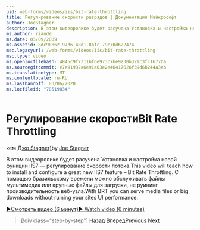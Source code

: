 ```yaml
---
uid: web-forms/videos/iis/bit-rate-throttling
title: Регулирование скорости разрядов | Документация Майкрософт
author: JoeStagner
description: В этом видеоролике будет расучена Установка и настройка новой функции IIS7 — регулирование скорости потока. С помощью бразильскому времени можно обслуживать файлы мультимедиа или крупные файлы для загрузки висау...
ms.author: riande
ms.date: 03/09/2009
ms.assetid: 8dc90862-97d6-48d1-8bfc-79c70d622474
msc.legacyurl: /web-forms/videos/iis/bit-rate-throttling
msc.type: video
ms.openlocfilehash: 4845c9f7311bf6e973c7be9230b32ac3fc1677ba
ms.sourcegitcommit: e7e91932a6e91a63e2e46417626f39d6b244a3ab
ms.translationtype: MT
ms.contentlocale: ru-RU
ms.lasthandoff: 03/06/2020
ms.locfileid: "78519834"
---
```

# <a name="bit-rate-throttling"></a><span data-ttu-id="1f9c4-104">Регулирование скорости</span><span class="sxs-lookup"><span data-stu-id="1f9c4-104">Bit Rate Throttling</span></span>

<span data-ttu-id="1f9c4-105">кем [Джо Stagner)](https://github.com/JoeStagner)</span><span class="sxs-lookup"><span data-stu-id="1f9c4-105">by [Joe Stagner](https://github.com/JoeStagner)</span></span>

<span data-ttu-id="1f9c4-106">В этом видеоролике будет расучена Установка и настройка новой функции IIS7 — регулирование скорости потока.</span><span class="sxs-lookup"><span data-stu-id="1f9c4-106">This video will teach how to install and configure a great new IIS7 feature – Bit Rate Throttling.</span></span> <span data-ttu-id="1f9c4-107">С помощью бразильскому времени можно обслуживать файлы мультимедиа или крупные файлы для загрузки, не руининг производительность веб-узла.</span><span class="sxs-lookup"><span data-stu-id="1f9c4-107">With BRT you can serve media files or big downloads without ruining your sites UI performance.</span></span>

[<span data-ttu-id="1f9c4-108">&#9654;Смотреть видео (6 минут)</span><span class="sxs-lookup"><span data-stu-id="1f9c4-108">&#9654; Watch video (6 minutes)</span></span>](https://channel9.msdn.com/Blogs/ASP-NET-Site-Videos/bit-rate-throttling)

> [!div class="step-by-step"]
> <span data-ttu-id="1f9c4-109">[Назад](installing-ftp7.md)
> [Вперед](iis7-playlists.md)</span><span class="sxs-lookup"><span data-stu-id="1f9c4-109">[Previous](installing-ftp7.md)
[Next](iis7-playlists.md)</span></span>
